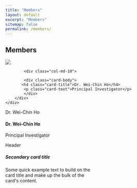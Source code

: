 ```yaml
---
title: "Members"
layout: default
excerpt: "Members"
sitemap: false
permalink: /members/
---
```


<!-- Members -->

<h2><a id="members"></a>Members</h2>

<div class="card team-member-card">
    <div class="row mt-3">
        <div class="col-md-2">
                <img src="http://wchoEvo.github.io/images/members/who.jpg"
                    class="card-img img-responsive img-thumbnail"
                    style="filter: grayscale(100%); max-width: 60px;"/>
        </div>

            <div class="col-md-10">
            
            <div class="card-body">
           <h4 class="card-title">Dr. Wei-Chin Ho</h4>
            <p class="card-text">Principal Investigator</p>
            </div>
        </div>
    </div>
</div>

<div class="col-md-10">
            <div class="card-header">Dr. Wei-Chin Ho</div>
            <div class="card-body">
            <h4 class="card-title">Dr. Wei-Chin Ho</h4>
            <p class="card-text">Principal Investigator</p>
            </div>
</div>

<div class="card border-secondary mb-3" style="max-width: 18rem;">
  <div class="card-header">Header</div>
  <div class="card-body text-secondary">
    <h5 class="card-title">Secondary card title</h5>
    <p class="card-text">Some quick example text to build on the card title and make up the bulk of the card's content.</p>
  </div>
</div>


[comment]: # (The design is based on https://www.allanlab.org/aboutwebsite.html)
